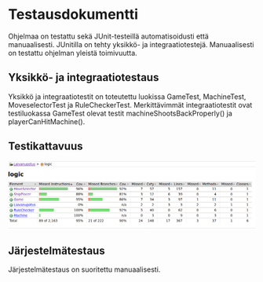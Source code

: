 # Testausdokumentti
Ohjelmaa on testattu sekä JUnit-testeillä automatisoidusti että manuaalisesti. JUnitilla on tehty yksikkö- ja integraatiotestejä. Manuaalisesti on testattu ohjelman yleistä toimivuutta.

## Yksikkö- ja integraatiotestaus
Yksikkö ja integraatiotestit on toteutettu luokissa GameTest, MachineTest, MoveselectorTest ja RuleCheckerTest. Merkittävimmät integraatiotestit ovat testiluokassa GameTest olevat testit machineShootsBackProperly() ja playerCanHitMachine(). 


## Testikattavuus
![](https://github.com/mazantti/ot-harjoitustyo/blob/master/dokumentaatio/testikattavuusraportti.png)
## Järjestelmätestaus
Järjestelmätestaus on suoritettu manuaalisesti.
